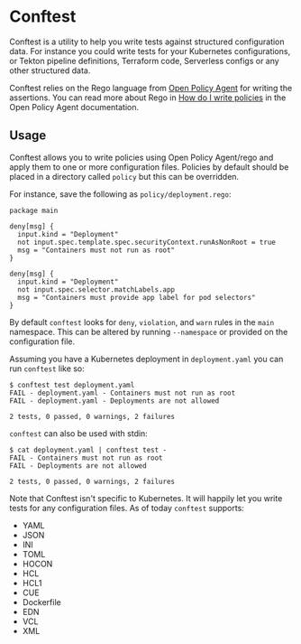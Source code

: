 # Conftest

Conftest is a utility to help you write tests against structured configuration data. For instance you could write tests for your Kubernetes configurations, or Tekton pipeline definitions, Terraform code, Serverless configs or any other structured data.

Conftest relies on the Rego language from [Open Policy Agent](https://www.openpolicyagent.org/) for writing the assertions. You can read more about Rego in [How do I write policies](https://www.openpolicyagent.org/docs/how-do-i-write-policies.html) in the Open Policy Agent documentation.

## Usage

Conftest allows you to write policies using Open Policy Agent/rego and apply them to one or
more configuration files. Policies by default should be placed in a directory called `policy` but this can be overridden.

For instance, save the following as `policy/deployment.rego`:

```rego
package main

deny[msg] {
  input.kind = "Deployment"
  not input.spec.template.spec.securityContext.runAsNonRoot = true
  msg = "Containers must not run as root"
}

deny[msg] {
  input.kind = "Deployment"
  not input.spec.selector.matchLabels.app
  msg = "Containers must provide app label for pod selectors"
}
```

By default `conftest` looks for `deny`, `violation`, and `warn` rules in the `main` namespace. This can be
altered by running `--namespace` or provided on the configuration file.

Assuming you have a Kubernetes deployment in `deployment.yaml` you can run `conftest` like so:

```console
$ conftest test deployment.yaml
FAIL - deployment.yaml - Containers must not run as root
FAIL - deployment.yaml - Deployments are not allowed

2 tests, 0 passed, 0 warnings, 2 failures
```

`conftest` can also be used with stdin:

```console
$ cat deployment.yaml | conftest test -
FAIL - Containers must not run as root
FAIL - Deployments are not allowed

2 tests, 0 passed, 0 warnings, 2 failures
```

Note that Conftest isn't specific to Kubernetes. It will happily let you write tests for any
configuration files. As of today `conftest` supports:

* YAML
* JSON
* INI
* TOML
* HOCON
* HCL
* HCL1
* CUE
* Dockerfile
* EDN
* VCL
* XML
